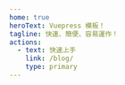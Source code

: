 ```yaml
---
home: true
heroText: Vuepress 模板！
tagline: 快速、簡便、容易運作！
actions:
  - text: 快速上手
    link: /blog/
    type: primary
---
```


